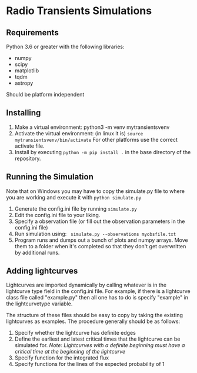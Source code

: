 # Radio Transients Simulations

## Requirements

Python 3.6 or greater with the following libraries:
* numpy
* scipy
* matplotlib
* tqdm 
* astropy

Should be platform independent

## Installing

1. Make a virtual environment: python3 -m venv mytransientsvenv
2. Activate the virtual environment: (in linux it is) ```source mytransientsvenv/bin/activate``` For other platforms use the correct activate file. 
3. Install by executing ```python -m pip install .``` in the base directory of the repository.

## Running the Simulation

Note that on Windows you may have to copy the simulate.py file to where you are working and execute it with ```python simulate.py```
1. Generate the config.ini file by running ```simulate.py```
2. Edit the config.ini file to your liking.
3. Specify a observation file (or fill out the observation parameters in the config.ini file)
4. Run simulation using:
``` simulate.py --observations myobsfile.txt```
5. Program runs and dumps out a bunch of plots and numpy arrays. Move them to a folder when it's completed so that they don't get overwritten by additional runs.


## Adding lightcurves

Lightcurves are imported dynamically by calling whatever is in the lightcurve type field in the config.ini file. 
For example, if there is a lightcurve class file called "example.py"  then all one has to do is specify "example"
in the lightcurvetype variable. 

The structure of these files should be easy to copy by taking the existing lightcurves as examples. The procedure 
generally should be as follows:

1. Specify whether the lightcurve has definite edges
2. Define the earliest and latest critical times that the lightcurve can be simulated for. 
*Note: Lightcurves with a definite beginning must have a critical time at
the beginning of the lightcurve*
3. Specify function for the integrated flux
4. Specify functions for the lines of the expected probability of 1 

